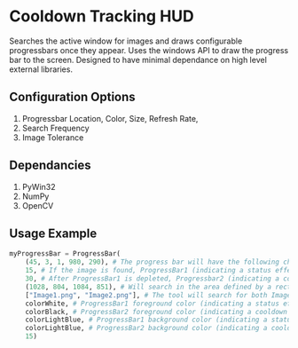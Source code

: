 # Cooldown Tracking HUD

Searches the active window for images and draws configurable progressbars once they appear. Uses the windows API to draw the progress bar to the screen. Designed to have minimal dependance on high level external libraries.

## Configuration Options

1. Progressbar Location, Color, Size, Refresh Rate, 
2. Search Frequency
3. Image Tolerance

## Dependancies

1. PyWin32
2. NumPy
3. OpenCV

## Usage Example

``` Python
myProgressBar = ProgressBar(
    (45, 3, 1, 980, 290), # The progress bar will have the following characterisics | width: 45, height: 3, border: 1, XLocaction: 980, YLocation: 290
    15, # If the image is found, ProgressBar1 (indicating a status effect timer) will be created and tick down for 15 seconds.
    30, # After ProgressBar1 is depleted, Progressbar2 (indicating a cooldown timer) will tick down for the remaining time (15 seconds remaining)
    (1028, 804, 1084, 851), # Will search in the area defined by a rectangle between pixel location (1028, 804) and (1084, 851)
    ["Image1.png", "Image2.png"], # The tool will search for both Image1.png and Image2.png
    colorWhite, # ProgressBar1 foreground color (indicating a status effect timer)
    colorBlack, # ProgressBar2 foreground color (indicating a cooldown timer)
    colorLightBlue, # ProgressBar1 background color (indicating a status effect timer)
    colorLightBlue, # ProgressBar2 background color (indicating a cooldown timer)
    15)
```